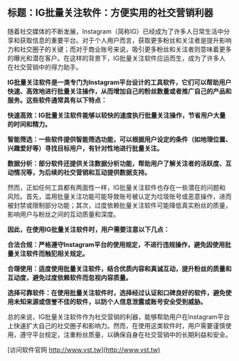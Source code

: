 ## **标题：IG批量关注软件：方便实用的社交营销利器**

随着社交媒体的不断发展，Instagram（简称IG）已经成为了许多人日常生活中分享和获取信息的重要平台。对于个人用户而言，获取更多粉丝和关注者是提升影响力和社交圈子的关键；而对于商业账号来说，吸引更多粉丝和关注者则意味着更多的曝光和潜在客户。在这样的背景下，IG批量关注软件应运而生，成为了许多人在社交营销中的得力助手。

**IG批量关注软件是一类专门为Instagram平台设计的工具软件，它们可以帮助用户快速、高效地进行批量关注操作，从而增加自己的粉丝数量或者推广自己的产品和服务。这些软件通常具有以下特点：**

**快速高效：IG批量关注软件能够以较快的速度执行批量关注操作，节省用户大量的时间和精力。**

**智能筛选：一些软件提供智能筛选功能，可以根据用户设定的条件（如地理位置、兴趣爱好等）寻找目标用户，有针对性地进行批量关注。**

**数据分析：部分软件还提供关注数据分析功能，帮助用户了解关注者的活跃度、互动情况等，为后续的社交营销和互动提供数据支持。**

然而，正如任何工具都有两面性一样，IG批量关注软件也存在一些潜在的问题和风险。首先，滥用批量关注功能可能导致账号被认定为垃圾账号或恶意操作，进而被封禁或限制部分功能；其次，过度依赖批量关注软件可能降低真实粉丝的质量，影响用户与粉丝之间的互动质量和深度。

**因此，在使用IG批量关注软件时，用户需要注意以下几点：**

**合法合规：严格遵守Instagram平台的使用规定，不进行违规操作，避免因使用批量关注软件而触犯相关规定。**

**合理使用：适度使用批量关注软件，结合优质内容和真诚互动，提升粉丝的质量和互动度，避免过度依赖软件而忽视内容质量。**

**选择可靠软件：在使用批量关注软件时，选择经过认证和口碑良好的软件，避免使用未知来源或信誉不佳的软件，以防个人信息泄露或账号安全受到威胁。**

总的来说，IG批量关注软件作为社交营销的利器，能够帮助用户在Instagram平台上快速扩大自己的社交圈子和影响力。然而，在使用这类软件时，用户需要谨慎使用，遵守平台规定，注重粉丝质量，以确保自身在社交营销中的长期利益和安全。


[访问软件官网 http://www.vst.tw](http://www.vst.tw)
